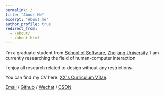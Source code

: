 ```yaml
---
permalink: /
title: "About Me"
excerpt: "About me"
author_profile: true
redirect_from: 
  - /about/
  - /about.html
---
```

<!-- 首页显示的内容 -->
I'm a graduate student from [School of Software](http://www.cst.zju.edu.cn/), [Zhejiang University](https://www.zju.edu.cn/). I am currently researching the field of human-computer interaction

I enjoy all research related to design without any restrictions.

You can find my CV here: [XX's Curriculum Vitae](../assets/Curriculum_Vitae.pdf).

[Email](mailto:XX@stu.pku.edu.cn) / [Github](https://github.com/QiuDi233) / [Wechat](../images/wechat.jpg) / [CSDN](https://blog.csdn.net/qd1813100174?spm=1000.2115.3001.5343)


